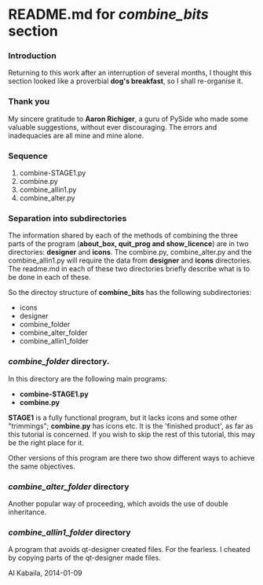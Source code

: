 
README.md for *combine_bits* section
=====================================

### Introduction

Returning to this work after an interruption of several months, I thought this section looked like a proverbial **dog's breakfast**, so I shall re-organise it. 

### Thank you

My sincere gratitude to **Aaron Richiger**, a guru of PySide who made some valuable suggestions, without ever discouraging. The errors and inadequacies are all mine and mine alone. 

### Sequence

1.  combine-STAGE1.py
2.  combine.py
3.  combine_allin1.py
4.  combine_alter.py

### Separation into subdirectories

The information shared by each of the methods of combining the three parts of the program (**about_box, quit_prog and show_licence**) are in two directories: **designer** and **icons**. The combine.py, combine_alter.py  and the combine_allin1.py will require the data from **designer** and **icons** directories.  The readme.md in each of these two directories briefly describe what is to be done in each of these.

So the directoy structure of **combine_bits** has the following subdirectories:

* icons
* designer
* combine_folder
* combine_alter_folder
* combine_allin1_folder

### *combine_folder* directory.

In this directory are the following main programs:
 
* **combine-STAGE1.py**
* **combine.py**

**STAGE1** is a fully functional program, but it lacks icons and some other "trimmings"; **combine.py** has icons etc. 
It is the 'finished product', as far as this tutorial is concerned. If you wish to skip the rest of this tutorial, this may be the right place for it.

Other versions of this program are there two show different ways to achieve the same objectives.

### *combine_alter_folder* directory

Another popular way of proceeding, which avoids the use of double inheritance.

### *combine_allin1_folder* directory

A program that avoids qt-designer created files. For the fearless. I cheated by copying parts of the qt-designer made files.

Al Kabaila, 2014-01-09

